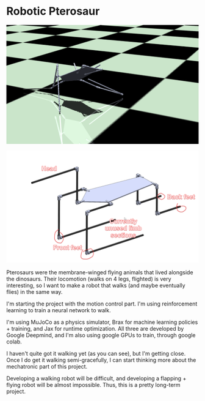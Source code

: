 # Robotic Pterosaur

![](https://github.com/pwspen/pterobot/blob/master/stumble.gif)   

![](https://github.com/pwspen/pterobot/blob/master/cad.png)

Pterosaurs were the membrane-winged flying animals that lived alongside the dinosaurs. Their locomotion (walks on 4 legs, flighted) is very interesting, so I want to make a robot that walks (and maybe eventually flies) in the same way.

I'm starting the project with the motion control part. I'm using reinforcement learning to train a neural network to walk.

I'm using MuJoCo as a physics simulator, Brax for machine learning policies + training, and Jax for runtime optimization. All three are developed by Google Deepmind, and I'm also using google GPUs to train, through google colab.

I haven't quite got it walking yet (as you can see), but I'm getting close. Once I do get it walking semi-gracefully, I can start thinking more about the mechatronic part of this project.

Developing a walking robot will be difficult, and developing a flapping + flying robot will be almost impossible. Thus, this is a pretty long-term project.
